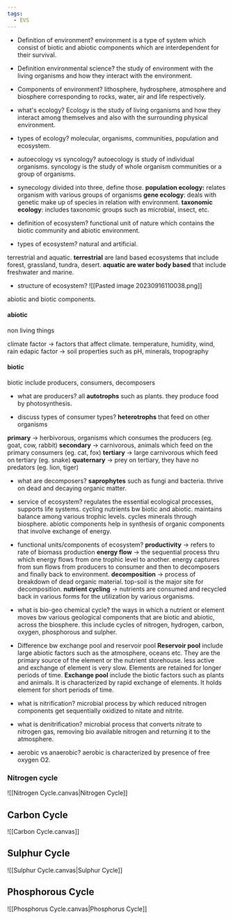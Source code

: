 ```yaml
---
tags:
  - EVS
---
```


- Definition of environment?
environment is a type of system which consist of biotic and abiotic components which are interdependent for their survival.

- Definition environmental science?
the study of environment with the living organisms and how they interact with the environment. 

- Components of environment?
lithosphere, hydrosphere, atmosphere and biosphere corresponding to rocks, water, air and life respectively.

- what's ecology?
Ecology is the study of living organisms and how they interact among themselves and also with the surrounding physical environment.

- types of ecology?
molecular, organisms, communities, population and ecosystem.

- autoecology vs syncology?
autoecology is study of individual organisms. syncology is the study of whole organism communities or a group of organisms.

- synecology divided into three, define those.
**population ecology:** relates organism with various groups of organisms
**gene ecology**: deals with genetic make up of species in relation with environment.
**taxonomic ecology**: includes taxonomic groups such as microbial, insect, etc.

- definition of ecosystem?
functional unit of nature which contains the biotic community and abiotic environment.

- types of ecosystem?
natural and artificial.

terrestrial and aquatic. **terrestrial** are land based ecosystems that include forest, grassland, tundra, desert.
**aquatic are water body based** that include freshwater and marine.

- structure of ecosystem?
![[Pasted image 20230916110038.png]]

abiotic and biotic components. 

#### abiotic
non living things

climate factor -> factors that affect climate.  temperature, humidity, wind, rain 
edapic factor -> soil properties such as pH, minerals, tropography

#### biotic
biotic include producers, consumers, decomposers

- what are producers?
all **autotrophs** such as plants. they produce food by photosynthesis. 

- discuss types of consumer types?
**heterotrophs** that feed on other organisms

**primary** -> herbivorous, organisms which consumes the producers (eg. goat, cow, rabbit)
**secondary** -> carnivorous, animals which feed on the primary consumers (eg. cat, fox)
**tertiary** -> large carnivorous which feed on tertiary (eg. snake)
**quaternary** -> prey on tertiary, they have no predators (eg. lion, tiger)

- what are decomposers?
**saprophytes** such as fungi and bacteria. thrive on dead and decaying organic matter. 

- service of ecosystem?
regulates the essential ecological processes, supports life systems. 
cycling nutrients bw biotic and abiotic.
maintains balance among various trophic levels.
cycles minerals through biosphere.
abiotic components help in synthesis of organic components that involve exchange of energy.

- functional units/components of ecosystem?
**productivity** -> refers to rate of biomass production
**energy flow** -> the sequential process thru which energy flows from one trophic level to another. energy captures from sun flows from producers to consumer and then to decomposers and finally back to environment.
**decomposition** -> process of breakdown of dead organic material. top-soil is the major site for decomposition.
**nutrient cycling** -> nutrients are consumed and recycled back in various forms for the utilization by various organisms. 

- what is bio-geo chemical cycle?
the ways in which a nutrient or element moves bw various geological components that are biotic and abiotic, across the biosphere. 
this include cycles of nitrogen, hydrogen, carbon, oxygen, phosphorous and sulpher.

- Difference bw exchange pool and reservoir pool
**Reservoir pool** include large abiotic factors such as the atmosphere, oceans etc. They are the primary source of the element or the nutrient storehouse. less active and exchange of element is very slow. Elements are retained for longer periods of time.
**Exchange pool** include the biotic factors such as plants and animals. It is characterized by rapid exchange of elements. It holds element for short periods of time. 

- what is nitrification?
microbial process by which reduced nitrogen components get sequentially oxidized to nitate and nitrite.

- what is denitrification?
microbial process that converts nitrate to nitrogen gas, removing bio available nitrogen and returning it to the atmosphere.

- aerobic vs anaerobic?
aerobic is characterized by presence of free oxygen O2.

### Nitrogen cycle

![[Nitrogen Cycle.canvas|Nitrogen Cycle]]

## Carbon Cycle

![[Carbon Cycle.canvas]]
## Sulphur Cycle

![[Sulphur Cycle.canvas|Sulphur Cycle]]

## Phosphorous Cycle

![[Phosphorus Cycle.canvas|Phosphorus Cycle]]

